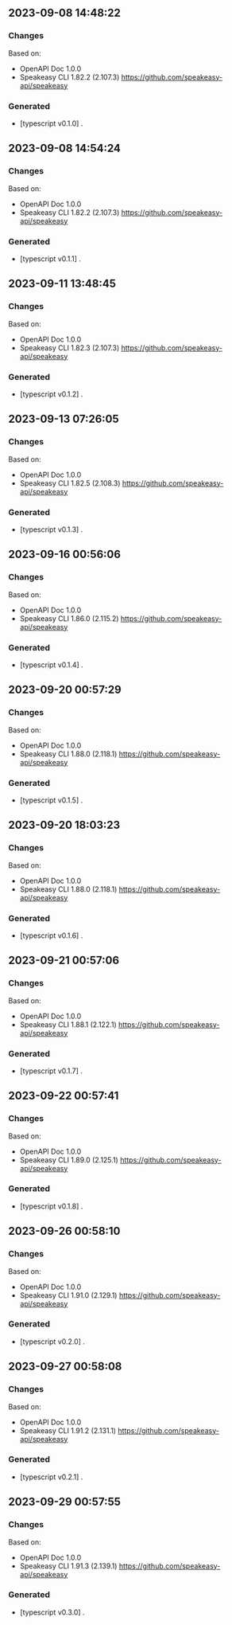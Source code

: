 

## 2023-09-08 14:48:22
### Changes
Based on:
- OpenAPI Doc 1.0.0 
- Speakeasy CLI 1.82.2 (2.107.3) https://github.com/speakeasy-api/speakeasy
### Generated
- [typescript v0.1.0] .

## 2023-09-08 14:54:24
### Changes
Based on:
- OpenAPI Doc 1.0.0 
- Speakeasy CLI 1.82.2 (2.107.3) https://github.com/speakeasy-api/speakeasy
### Generated
- [typescript v0.1.1] .

## 2023-09-11 13:48:45
### Changes
Based on:
- OpenAPI Doc 1.0.0 
- Speakeasy CLI 1.82.3 (2.107.3) https://github.com/speakeasy-api/speakeasy
### Generated
- [typescript v0.1.2] .

## 2023-09-13 07:26:05
### Changes
Based on:
- OpenAPI Doc 1.0.0 
- Speakeasy CLI 1.82.5 (2.108.3) https://github.com/speakeasy-api/speakeasy
### Generated
- [typescript v0.1.3] .

## 2023-09-16 00:56:06
### Changes
Based on:
- OpenAPI Doc 1.0.0 
- Speakeasy CLI 1.86.0 (2.115.2) https://github.com/speakeasy-api/speakeasy
### Generated
- [typescript v0.1.4] .

## 2023-09-20 00:57:29
### Changes
Based on:
- OpenAPI Doc 1.0.0 
- Speakeasy CLI 1.88.0 (2.118.1) https://github.com/speakeasy-api/speakeasy
### Generated
- [typescript v0.1.5] .

## 2023-09-20 18:03:23
### Changes
Based on:
- OpenAPI Doc 1.0.0 
- Speakeasy CLI 1.88.0 (2.118.1) https://github.com/speakeasy-api/speakeasy
### Generated
- [typescript v0.1.6] .

## 2023-09-21 00:57:06
### Changes
Based on:
- OpenAPI Doc 1.0.0 
- Speakeasy CLI 1.88.1 (2.122.1) https://github.com/speakeasy-api/speakeasy
### Generated
- [typescript v0.1.7] .

## 2023-09-22 00:57:41
### Changes
Based on:
- OpenAPI Doc 1.0.0 
- Speakeasy CLI 1.89.0 (2.125.1) https://github.com/speakeasy-api/speakeasy
### Generated
- [typescript v0.1.8] .

## 2023-09-26 00:58:10
### Changes
Based on:
- OpenAPI Doc 1.0.0 
- Speakeasy CLI 1.91.0 (2.129.1) https://github.com/speakeasy-api/speakeasy
### Generated
- [typescript v0.2.0] .

## 2023-09-27 00:58:08
### Changes
Based on:
- OpenAPI Doc 1.0.0 
- Speakeasy CLI 1.91.2 (2.131.1) https://github.com/speakeasy-api/speakeasy
### Generated
- [typescript v0.2.1] .

## 2023-09-29 00:57:55
### Changes
Based on:
- OpenAPI Doc 1.0.0 
- Speakeasy CLI 1.91.3 (2.139.1) https://github.com/speakeasy-api/speakeasy
### Generated
- [typescript v0.3.0] .